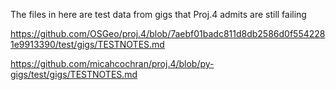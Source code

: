 The files in here are test data from gigs that Proj.4 admits are still failing

https://github.com/OSGeo/proj.4/blob/7aebf01badc811d8db2586d0f5542281e9913390/test/gigs/TESTNOTES.md

https://github.com/micahcochran/proj.4/blob/py-gigs/test/gigs/TESTNOTES.md